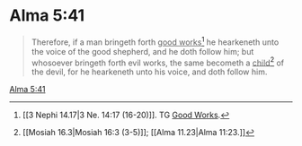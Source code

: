 # Alma 5:41

> Therefore, if a man bringeth forth <u>good works</u>[^a] he hearkeneth unto the voice of the good shepherd, and he doth follow him; but whosoever bringeth forth evil works, the same becometh a <u>child</u>[^b] of the devil, for he hearkeneth unto his voice, and doth follow him.

[Alma 5:41](https://www.churchofjesuschrist.org/study/scriptures/bofm/alma/5?lang=eng&id=p41#p41)


[^a]: [[3 Nephi 14.17|3 Ne. 14:17 (16-20)]]. TG [Good Works](https://www.churchofjesuschrist.org/study/scriptures/tg/good-works?lang=eng).
[^b]: [[Mosiah 16.3|Mosiah 16:3 (3-5)]]; [[Alma 11.23|Alma 11:23.]]
